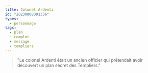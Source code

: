 ```yaml
---
title: Colonel Ardenti
id: "20230808091356"
types:
  - personnage
tags:
  - plan
  - complot
  - message
  - templiers
---
```


>"Le colonel Ardenti était un ancien officier qui prétendait avoir découvert un plan secret des Templiers."